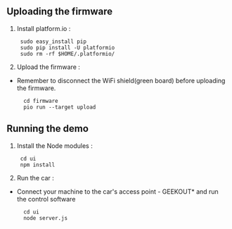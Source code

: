 ## Uploading the firmware

1. Install platform.io :

        sudo easy_install pip
        sudo pip install -U platformio
        sudo rm -rf $HOME/.platformio/

2. Upload the firmware :

* Remember to disconnect the WiFi shield(green board) before uploading the firmware.

        cd firmware
        pio run --target upload

## Running the demo

1. Install the Node modules :

        cd ui
        npm install

2. Run the car :
* Connect your machine to the car's access point - GEEKOUT* and run the control software

        cd ui
        node server.js